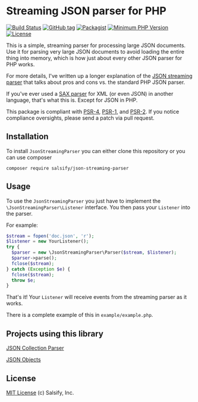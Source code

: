 Streaming JSON parser for PHP
=============================

[![Build Status](https://travis-ci.org/salsify/jsonstreamingparser.png?branch=master)](https://travis-ci.org/salsify/jsonstreamingparser)
[![GitHub tag](https://img.shields.io/github/tag/salsify/jsonstreamingparser.svg?label=latest)](https://packagist.org/packages/salsify/jsonstreamingparser) 
[![Packagist](https://img.shields.io/packagist/dt/salsify/json-streaming-parser.svg)](https://packagist.org/packages/salsify/json-streaming-parser)
[![Minimum PHP Version](http://img.shields.io/badge/php-%3E%3D%207.1-8892BF.svg)](https://php.net/)
[![License](https://img.shields.io/packagist/l/salsify/json-streaming-parser.svg)](https://packagist.org/packages/salsify/json-streaming-parser)

This is a simple, streaming parser for processing large JSON documents.
Use it for parsing very large JSON documents to avoid loading the entire thing into memory, which is how just about
every other JSON parser for PHP works.

For more details, I've written up a longer explanation of the [JSON streaming parser](http://www.salsify.com/blog/json-streaming-parser-for-php/1056)
that talks about pros and cons vs. the standard PHP JSON parser.

If you've ever used a [SAX parser](http://en.wikipedia.org/wiki/Simple_API_for_XML) for XML (or even JSON) in another
language, that's what this is. Except for JSON in PHP.

This package is compliant with [PSR-4](https://www.php-fig.org/psr/psr-4/), [PSR-1](https://www.php-fig.org/psr/psr-1/), and
[PSR-2](https://www.php-fig.org/psr/psr-2/).
If you notice compliance oversights, please send a patch via pull request.

Installation
-----

To install `JsonStreamingParser` you can either clone this repository or you can use composer

```
composer require salsify/json-streaming-parser
```

Usage
-----

To use the `JsonStreamingParser` you just have to implement the `\JsonStreamingParser\Listener` interface.
You then pass your `Listener` into the parser.

For example:

```php
$stream = fopen('doc.json', 'r');
$listener = new YourListener();
try {
  $parser = new \JsonStreamingParser\Parser($stream, $listener);
  $parser->parse();
  fclose($stream);
} catch (Exception $e) {
  fclose($stream);
  throw $e;
}
```

That's it! Your `Listener` will receive events from the streaming parser as it works.

There is a complete example of this in `example/example.php`.

Projects using this library
---------------------------

[JSON Collection Parser](https://github.com/MAXakaWIZARD/JsonCollectionParser)

[JSON Objects](https://github.com/cerbero90/json-objects)


License
-------

[MIT License](http://mit-license.org/) (c) Salsify, Inc.
